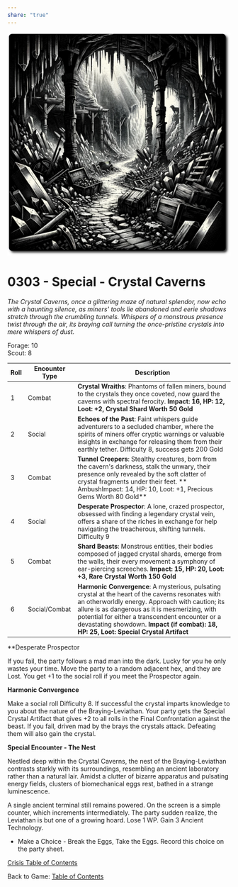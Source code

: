 ```yaml
---
share: "true"
---
```

![crystal-caves](./crystal-caves.png)  
# 0303 - Special - Crystal Caverns  
  
*The Crystal Caverns, once a glittering maze of natural splendor, now echo with a haunting silence, as miners' tools lie abandoned and eerie shadows stretch through the crumbling tunnels. Whispers of a monstrous presence twist through the air, its braying call turning the once-pristine crystals into mere whispers of dust.*  
  
Forage: 10  
Scout: 8  
  
| Roll | Encounter Type | Description |  
| ---- | -------------- | ----------- |  
| 1    | Combat | **Crystal Wraiths**: Phantoms of fallen miners, bound to the crystals they once coveted, now guard the caverns with spectral ferocity. **Impact: 16, HP: 12, Loot: +2, Crystal Shard Worth 50 Gold** |  
| 2    | Social | **Echoes of the Past**: Faint whispers guide adventurers to a secluded chamber, where the spirits of miners offer cryptic warnings or valuable insights in exchange for releasing them from their earthly tether. Difficulty 8, success gets 200 Gold |  
| 3    | Combat | **Tunnel Creepers**: Stealthy creatures, born from the cavern's darkness, stalk the unwary, their presence only revealed by the soft clatter of crystal fragments under their feet. ** AmbushImpact: 14, HP: 10, Loot: +1, Precious Gems Worth 80 Gold** |  
| 4    | Social | **Desperate Prospector**: A lone, crazed prospector, obsessed with finding a legendary crystal vein, offers a share of the riches in exchange for help navigating the treacherous, shifting tunnels. Difficulty 9 |  
| 5    | Combat | **Shard Beasts**: Monstrous entities, their bodies composed of jagged crystal shards, emerge from the walls, their every movement a symphony of ear-piercing screeches. **Impact: 15, HP: 20, Loot: +3, Rare Crystal Worth 150 Gold** |  
| 6    | Social/Combat | **Harmonic Convergence**: A mysterious, pulsating crystal at the heart of the caverns resonates with an otherworldly energy. Approach with caution; its allure is as dangerous as it is mesmerizing, with potential for either a transcendent encounter or a devastating showdown. **Impact (if combat): 18, HP: 25, Loot: Special Crystal Artifact** |  
  
**Desperate Prospector  
  
If you fail, the party follows a mad man into the dark. Lucky for you he only wastes your time. Move the party to a random adjacent hex, and they are Lost. You get +1 to the social roll if you meet the Prospector again.  
  
**Harmonic Convergence**  
  
Make a social roll Difficulty 8. If successful the crystal imparts knowledge to you about the nature of the Braying-Leviathan. Your party gets the Special Crystal Artifact that gives +2 to all rolls in the Final Confrontation against the beast. If you fail, driven mad by the brays the crystals attack. Defeating them will also gain the crystal.  
  
**Special Encounter - The Nest**  
  
Nestled deep within the Crystal Caverns, the nest of the Braying-Leviathan contrasts starkly with its surroundings, resembling an ancient laboratory rather than a natural lair. Amidst a clutter of bizarre apparatus and pulsating energy fields, clusters of biomechanical eggs rest, bathed in a strange luminescence.  
  
 A single ancient terminal still remains powered. On the screen is a simple counter, which increments intermediately. The party sudden realize, the Leviathan is but one of a growing hoard. Lose 1 WP. Gain 3 Ancient Technology.  
  
- Make a Choice - Break the Eggs, Take the Eggs. Record this choice on the party sheet.  
  
[Crisis Table of Contents](../Table-of-Contents.html)  
  
Back to Game: [Table of Contents](../../../Table-of-Contents.html)
